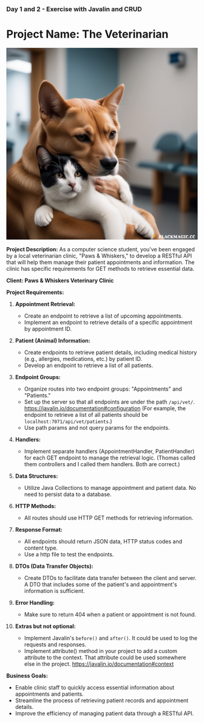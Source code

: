 ### Day 1 and 2 - Exercise with Javalin and CRUD


# **Project Name:** The Veterinarian


<img src="./images/animals.png" width="600" >

**Project Description:**
As a computer science student, you've been engaged by a local veterinarian clinic, "Paws & Whiskers," to develop a
RESTful API that will help them manage their patient appointments and information. The clinic has specific requirements
for GET methods to retrieve essential data.

**Client: Paws & Whiskers Veterinary Clinic**

**Project Requirements:**

1. **Appointment Retrieval:**
    - Create an endpoint to retrieve a list of upcoming appointments.
    - Implement an endpoint to retrieve details of a specific appointment by appointment ID.

2. **Patient (Animal) Information:**
    - Create endpoints to retrieve patient details, including medical history (e.g., allergies, medications, etc.) by patient ID.
    - Develop an endpoint to retrieve a list of all patients.

3. **Endpoint Groups:**
    - Organize routes into two endpoint groups: "Appointments" and "Patients."
    - Set up the server so that all endpoints are under the path `/api/vet/`. https://javalin.io/documentation#configuration
      (For example, the endpoint to retrieve a list of all patients should be `localhost:7071/api/vet/patients`.)
    - Use path params and not query params for the endpoints.

4. **Handlers:**
    - Implement separate handlers (AppointmentHandler, PatientHandler) for each GET endpoint to manage the retrieval logic.
      (Thomas called them controllers and I called them handlers. Both are correct.)

5. **Data Structures:**
    - Utilize Java Collections to manage appointment and patient data. No need to persist data to a database.

6. **HTTP Methods:**
    - All routes should use HTTP GET methods for retrieving information.

7. **Response Format:**
    - All endpoints should return JSON data, HTTP status codes and content type.
    - Use a http file to test the endpoints.

8. **DTOs (Data Transfer Objects):**
    - Create DTOs to facilitate data transfer between the client and server. A DTO that includes some of the patient's and appointment's information is sufficient.

9. **Error Handling:**
    - Make sure to return 404 when a patient or appointment is not found.

10. **Extras but not optional:**
    - Implement Javalin's `before()` and `after()`. It could be used to log the requests and responses.
    - Implement attribute() method in your project to add a custom attribute to the context. That attribute could be used somewhere else in the project. https://javalin.io/documentation#context


**Business Goals:**
- Enable clinic staff to quickly access essential information about appointments and patients.
- Streamline the process of retrieving patient records and appointment details.
- Improve the efficiency of managing patient data through a RESTful API.

